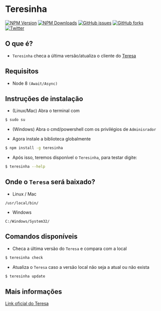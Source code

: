 # Teresinha

[![NPM Version](https://img.shields.io/npm/v/teresinha.svg)](https://npmjs.org/package/teresinha)
[![NPM Downloads](https://img.shields.io/npm/dm/teresinha.svg)](https://npmjs.org/package/teresinha)
[![GitHub issues](https://img.shields.io/github/issues/juninmd/teresinha.svg)](https://github.com/juninmd/teresinha/issues)
[![GitHub forks](https://img.shields.io/github/forks/juninmd/teresinha.svg)](https://github.com/juninmd/teresinha/network)
[![Twitter](https://img.shields.io/twitter/url/https/github.com/juninmd/teresinha.svg?style=social)](https://twitter.com/intent/tweet?text=Wow:&url=%5Bobject%20Object%5D)

## O que é?
- `Teresinha` checa a última versão/atualiza o cliente do
[Teresa](https://github.com/luizalabs/teresa/)

## Requisitos
- Node 8 `(Await/Async)`

## Instruções de instalação
- (Linux/Mac) Abra o terminal com 
```bash
$ sudo su
```
- (Windows) Abra o cmd/powershell com os privilégios de `Adminisrador`

- Agora instale a biblioteca globalmente
```bash
$ npm install -g teresinha
```

- Após isso, teremos disponível o `Teresinha`, para testar digite:
```bash
$ teresinha --help
```

## Onde o `Teresa` será baixado?
- Linux / Mac
```
/usr/local/bin/
```
- Windows
```
C:/Windows/System32/
```

## Comandos disponíveis
- Checa a última versão do `Teresa` e compara com a local
```bash
$ teresinha check
```
- Atualiza o `Teresa` caso a versão local não seja a atual ou não exista
```bash
$ teresinha update
```

## Mais informações
[Link oficial do Teresa](https://github.com/luizalabs/teresa/)